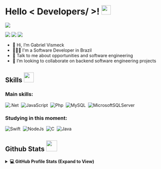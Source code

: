 <h1> Hello < Developers/ >! <img src = "https://raw.githubusercontent.com/MartinHeinz/MartinHeinz/master/wave.gif" width = 30px> </h1>
<p align='center'>
</p>

<p>
  <a href="https://github.com/DenverCoder1/readme-typing-svg"><img src="https://readme-typing-svg.herokuapp.com?&font=IBM+Plex+Sans&color=abcdef&size=20&lines=Welcome+to+my+GitHub+Profile!;I'm+a+Software+Developer;I'm+majoring+in+software+engineering;Be+Welcome+!+:)" /></a>
</p>

<a href="https://www.instagram.com/gabgab.e/" target="_blank"><img src="https://img.shields.io/badge/-Instagram-%23E4405F?style=for-the-badge&logo=instagram&logoColor=white"></a>
<a href = "mailto:gabrielvismeck01@gmail.com"><img src="https://img.shields.io/badge/-Gmail-%23333?style=for-the-badge&logo=gmail&logoColor=white"></a>
<a href="https://www.linkedin.com/in/gabriel-vismeck/" target="_blank"><img src="https://img.shields.io/badge/-LinkedIn-%230077B5?style=for-the-badge&logo=linkedin&logoColor=white"></a> 

- 👋 Hi, I’m Gabriel Vismeck
- 👨🏻‍💻 I'm a Software Developer in Brazil
- 💬 Talk to me about opportunities and software engineering
- 🤝 I’m looking to collaborate on backend software engineering projects

<h2> Skills <img src = "https://media2.giphy.com/media/QssGEmpkyEOhBCb7e1/giphy.gif?cid=ecf05e47a0n3gi1bfqntqmob8g9aid1oyj2wr3ds3mg700bl&rid=giphy.gif" width = 32px> </h2>

### Main skills:
![.Net](https://img.shields.io/badge/.NET-512BD4.svg?style=for-the-badge&logo=dotnet&logoColor=white)&nbsp;
![JavaScript](https://img.shields.io/badge/JavaScript-F7DF1E.svg?style=for-the-badge&logo=JavaScript&logoColor=black)&nbsp;
![Php](https://img.shields.io/badge/PHP-777BB4.svg?style=for-the-badge&logo=PHP&logoColor=white)&nbsp;
![MySQL](https://img.shields.io/badge/MySQL-4479A1.svg?style=for-the-badge&logo=MySQL&logoColor=white)&nbsp;
![MicrosoftSQLServer](https://img.shields.io/badge/Microsoft%20SQL%20Server-CC2927.svg?style=for-the-badge&logo=Microsoft-SQL-Server&logoColor=white)&nbsp;

### Studying in this moment:
![Swift](https://img.shields.io/badge/Swift-F05138.svg?style=for-the-badge&logo=Swift&logoColor=white)&nbsp;
![NodeJs](https://img.shields.io/badge/Node.js-339933.svg?style=for-the-badge&logo=nodedotjs&logoColor=white)&nbsp;
![C](https://img.shields.io/badge/C-A8B9CC.svg?style=for-the-badge&logo=C&logoColor=black)&nbsp;
![Java](https://img.shields.io/badge/java-%23ED8B00.svg?style=for-the-badge&logo=openjdk&logoColor=white)&nbsp;

<h2> Github Stats <img src = "https://i.pinimg.com/originals/65/c4/f4/65c4f452571be1261e9c623f7da488ac.gif" width = 35px></h2>
<details> 
  <summary><b>💻 GitHub Profile Stats (Expand to View) </b></summary>
  <br>
   <a href="https://github.com/gabriel-vismeck">
    <img align="center" src="https://github-readme-stats.vercel.app/api/top-langs/?username=gabriel-vismeck&hide=ASP.NET,jupyter%20notebook&theme=dark&hide_langs_below=1" height="220px"/>
  </a>
  <a href="https://github.com/gabriel-vismeck">
   <img align="center" src="https://github-readme-stats.vercel.app/api?username=gabriel-vismeck&count_private=true&hide=stars&show_icons=true&theme=dark&line_height=27" alt="Gabriel's github stats" height="220px" />
  </a>
</details>


